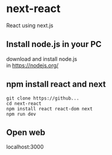 # next-react
React using next.js

## Install node.js in your PC
download and install node.js  
in https://nodejs.org/  

## npm install react and next
```console
git clone https://github...  
cd next-react  
npm install react react-dom next  
npm run dev  
```

## Open web
localhost:3000



